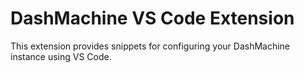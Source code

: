 # DashMachine VS Code Extension

This extension provides snippets for configuring your DashMachine instance using VS Code.
